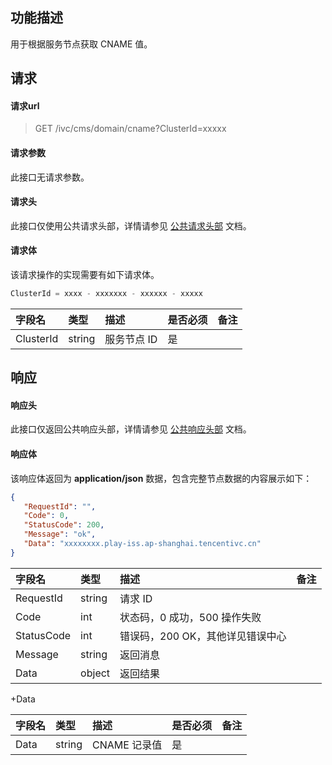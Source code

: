 ## 功能描述

用于根据服务节点获取 CNAME 值。

## 请求

#### 请求url

> GET /ivc/cms/domain/cname?ClusterId=xxxxx

#### 请求参数

此接口无请求参数。

#### 请求头

此接口仅使用公共请求头部，详情请参见 [公共请求头部](https://cloud.tencent.com/document/product/1344/50451) 文档。

#### 请求体

该请求操作的实现需要有如下请求体。

```js
ClusterId = xxxx - xxxxxxx - xxxxxx - xxxxx
```

| 字段名    | 类型   | 描述       | 是否必须 | 备注 |
| :-------- | :----- | :--------- | :------- | :--- |
| ClusterId | string | 服务节点 ID | 是       |      |

## 响应

#### 响应头

此接口仅返回公共响应头部，详情请参见 [公共响应头部](https://cloud.tencent.com/document/product/1344/50452) 文档。

#### 响应体

该响应体返回为 **application/json** 数据，包含完整节点数据的内容展示如下：

```json
{
   "RequestId": "",
   "Code": 0,
   "StatusCode": 200,
   "Message": "ok",
   "Data": "xxxxxxxx.play-iss.ap-shanghai.tencentivc.cn"
}
```

| 字段名     | 类型   | 描述                             | 备注 |
| :--------- | :----- | :------------------------------- | :--- |
| RequestId  | string | 请求 ID                          |      |
| Code       | int    | 状态码，0 成功，500 操作失败     |      |
| StatusCode | int    | 错误码，200 OK，其他详见错误中心 |      |
| Message    | string | 返回消息                         |      |
| Data       | object | 返回结果                         |      |

+Data

| 字段名 | 类型   | 描述        | 是否必须 | 备注 |
| :----- | :----- | :---------- | :------- | :--- |
| Data   | string | CNAME 记录值 | 是       |      |
